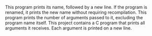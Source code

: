This program prints its name, followed by a new line. If the program is renamed, it prints the new name without requiring recompilation.
This program prints the number of arguments passed to it, excluding the program name itself.
This project contains a C program that prints all arguments it receives. Each argument is printed on a new line.
